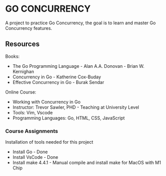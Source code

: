 # GO CONCURRENCY 

A project to practice Go Concurrency, the goal is to learn and master Go Concurrency features.  

## Resources

Books:  
- The Go Programming Language - Alan A.A. Donovan - Brian W. Kernighan  
- Concurrency in Go - Katherine Cox-Buday  
- Effective Concurrency in Go - Burak Sendar  

Online Course:  
- Working with Concurrency in Go 
- Instructor: Trevor Sawler, PHD - Teaching at University Level   
- Tools: Vim, Vscode
- Programming Languages: Go, HTML, CSS, JavaScript 

### Course Assignments 

Installation of tools needed for this project 

- Install Go - Done
- Install VsCode - Done
- Install make 4.4.1 - Manual compile and install make for MacOS with M1 Chip
  
  